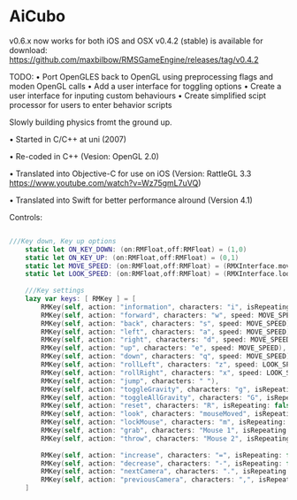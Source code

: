 # AiCubo

v0.6.x now works for both iOS and OSX
v0.4.2 (stable) is available for download: https://github.com/maxbilbow/RMSGameEngine/releases/tag/v0.4.2

TODO:
• Port OpenGLES back to OpenGL using preprocessing flags and moden OpenGL calls
• Add a user interface for toggling options
• Create a user interface for inputing custom behaviours
• Create simplified scipt processor for users to enter behavior scripts

Slowly building physics fromt the ground up.

• Started in C/C++ at uni (2007)

• Re-coded in C++ (Vesion: OpenGL 2.0)

• Translated into Objective-C for use on iOS (Version: RattleGL 3.3 https://www.youtube.com/watch?v=Wz75gmL7uVQ)

• Translated into Swift for better performance alround (Version 4.1)

Controls:
```Swift

///Key down, Key up options
    static let ON_KEY_DOWN: (on:RMFloat,off:RMFloat) = (1,0)
    static let ON_KEY_UP: (on:RMFloat,off:RMFloat) = (0,1)
    static let MOVE_SPEED: (on:RMFloat,off:RMFloat) = (RMXInterface.moveSpeed * 2, 0)
    static let LOOK_SPEED: (on:RMFloat,off:RMFloat) = (RMXInterface.lookSpeed * 10, 0)
    
    ///Key settings
    lazy var keys: [ RMKey ] = [
        RMKey(self, action: "information", characters: "i", isRepeating: false,speed: ON_KEY_DOWN),
        RMKey(self, action: "forward", characters: "w", speed: MOVE_SPEED),
        RMKey(self, action: "back", characters: "s", speed: MOVE_SPEED),
        RMKey(self, action: "left", characters: "a", speed: MOVE_SPEED),
        RMKey(self, action: "right", characters: "d", speed: MOVE_SPEED),
        RMKey(self, action: "up", characters: "e", speed: MOVE_SPEED),
        RMKey(self, action: "down", characters: "q", speed: MOVE_SPEED),
        RMKey(self, action: "rollLeft", characters: "z", speed: LOOK_SPEED),
        RMKey(self, action: "rollRight", characters: "x", speed: LOOK_SPEED),
        RMKey(self, action: "jump", characters: " "),
        RMKey(self, action: "toggleGravity", characters: "g", isRepeating: false,speed: ON_KEY_UP),
        RMKey(self, action: "toggleAllGravity", characters: "G", isRepeating: false,speed: ON_KEY_UP),
        RMKey(self, action: "reset", characters: "R", isRepeating: false,speed: ON_KEY_UP),
        RMKey(self, action: "look", characters: "mouseMoved", isRepeating: false,speed: (0.01,0)),
        RMKey(self, action: "lockMouse", characters: "m", isRepeating: false, speed: ON_KEY_UP),//,
        RMKey(self, action: "grab", characters: "Mouse 1", isRepeating: false, speed: ON_KEY_UP),
        RMKey(self, action: "throw", characters: "Mouse 2", isRepeating: false,  speed: (0,20)),
        
        RMKey(self, action: "increase", characters: "=", isRepeating: false, speed: ON_KEY_DOWN),
        RMKey(self, action: "decrease", characters: "-", isRepeating: false, speed: ON_KEY_DOWN), //generically used for testing
        RMKey(self, action: "nextCamera", characters: ".", isRepeating: false, speed: ON_KEY_DOWN),
        RMKey(self, action: "previousCamera", characters: ",", isRepeating: false, speed: ON_KEY_DOWN)
    ]

   
    
  ```
